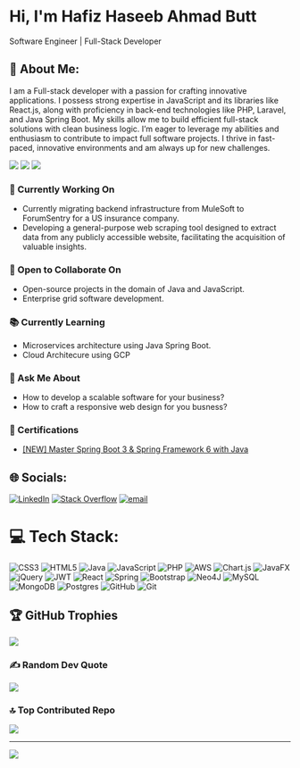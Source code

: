 # Hi, I'm Hafiz Haseeb Ahmad Butt
Software Engineer |
Full-Stack Developer
## 💫 About Me:
I am a Full-stack developer with a passion for crafting innovative applications. I possess strong expertise in JavaScript and its libraries like React.js, along with proficiency in back-end technologies like PHP, Laravel, and Java Spring Boot. My skills allow me to build efficient full-stack solutions with clean business logic. I’m eager to leverage my abilities and enthusiasm to contribute to impact full software projects. I thrive in fast-paced, innovative environments and am always up for new challenges.

![](https://github-readme-stats.vercel.app/api/top-langs/?username=HaseebAhmadButt&theme=dark&hide_border=false&include_all_commits=false&count_private=false&layout=compact)
![](https://github-readme-stats.vercel.app/api?username=HaseebAhmadButt&theme=dark&hide_border=false&include_all_commits=false&count_private=false)
![](https://nirzak-streak-stats.vercel.app/?user=HaseebAhmadButt&theme=dark&hide_border=false)<br/>

### 🔭 Currently Working On<br>
- Currently migrating backend infrastructure from MuleSoft to ForumSentry for a US insurance company.
- Developing a general-purpose web scraping tool designed to extract data from any publicly accessible website, facilitating the acquisition of valuable insights. 
### 🤝 Open to Collaborate On
- Open-source projects in the domain of Java and JavaScript.
- Enterprise grid software development.
### 📚 Currently Learning
- Microservices architecture using Java Spring Boot.
- Cloud Architecure using GCP
### 💬 Ask Me About
- How to develop a scalable software for your business?
- How to craft a responsive web design for you busness?  
### 📜 Certifications<br>
- [[NEW] Master Spring Boot 3 & Spring Framework 6 with Java ](https://www.udemy.com/certificate/UC-e8f8e3ba-8dd7-4235-a6bb-8cbcec429247/) 
## 🌐 Socials:
[![LinkedIn](https://img.shields.io/badge/LinkedIn-%230077B5.svg?logo=linkedin&logoColor=white)](https://linkedin.com/in/haseeb-ahmad-butt) [![Stack Overflow](https://img.shields.io/badge/-Stackoverflow-FE7A16?logo=stack-overflow&logoColor=white)](https://stackoverflow.com/users/14356961) [![email](https://img.shields.io/badge/Email-D14836?logo=gmail&logoColor=white)](mailto:haseebabdul148@gmail.com) 

# 💻 Tech Stack:
![CSS3](https://img.shields.io/badge/css3-%231572B6.svg?style=for-the-badge&logo=css3&logoColor=white) ![HTML5](https://img.shields.io/badge/html5-%23E34F26.svg?style=for-the-badge&logo=html5&logoColor=white) ![Java](https://img.shields.io/badge/java-%23ED8B00.svg?style=for-the-badge&logo=openjdk&logoColor=white) ![JavaScript](https://img.shields.io/badge/javascript-%23323330.svg?style=for-the-badge&logo=javascript&logoColor=%23F7DF1E) ![PHP](https://img.shields.io/badge/php-%23777BB4.svg?style=for-the-badge&logo=php&logoColor=white) ![AWS](https://img.shields.io/badge/AWS-%23FF9900.svg?style=for-the-badge&logo=amazon-aws&logoColor=white) ![Chart.js](https://img.shields.io/badge/chart.js-F5788D.svg?style=for-the-badge&logo=chart.js&logoColor=white) ![JavaFX](https://img.shields.io/badge/javafx-%23FF0000.svg?style=for-the-badge&logo=javafx&logoColor=white) ![jQuery](https://img.shields.io/badge/jquery-%230769AD.svg?style=for-the-badge&logo=jquery&logoColor=white) ![JWT](https://img.shields.io/badge/JWT-black?style=for-the-badge&logo=JSON%20web%20tokens) ![React](https://img.shields.io/badge/react-%2320232a.svg?style=for-the-badge&logo=react&logoColor=%2361DAFB) ![Spring](https://img.shields.io/badge/spring-%236DB33F.svg?style=for-the-badge&logo=spring&logoColor=white) ![Bootstrap](https://img.shields.io/badge/bootstrap-%238511FA.svg?style=for-the-badge&logo=bootstrap&logoColor=white) ![Neo4J](https://img.shields.io/badge/Neo4j-008CC1?style=for-the-badge&logo=neo4j&logoColor=white) ![MySQL](https://img.shields.io/badge/mysql-4479A1.svg?style=for-the-badge&logo=mysql&logoColor=white) ![MongoDB](https://img.shields.io/badge/MongoDB-%234ea94b.svg?style=for-the-badge&logo=mongodb&logoColor=white) ![Postgres](https://img.shields.io/badge/postgres-%23316192.svg?style=for-the-badge&logo=postgresql&logoColor=white) ![GitHub](https://img.shields.io/badge/github-%23121011.svg?style=for-the-badge&logo=github&logoColor=white) ![Git](https://img.shields.io/badge/git-%23F05033.svg?style=for-the-badge&logo=git&logoColor=white)

<!-- # 📊 GitHub Stats: -->


## 🏆 GitHub Trophies
![](https://github-profile-trophy.vercel.app/?username=HaseebAhmadButt&theme=date_night&no-frame=true&no-bg=false&margin-w=4)

### ✍️ Random Dev Quote
![](https://quotes-github-readme.vercel.app/api?type=vetical&theme=radical)

### 🔝 Top Contributed Repo
![](https://github-contributor-stats.vercel.app/api?username=HaseebAhmadButt&limit=5&theme=dark&combine_all_yearly_contributions=true)

---
[![](https://visitcount.itsvg.in/api?id=HaseebAhmadButt&icon=9&color=12)](https://visitcount.itsvg.in)

<!-- Proudly created with GPRM ( https://gprm.itsvg.in ) -->
